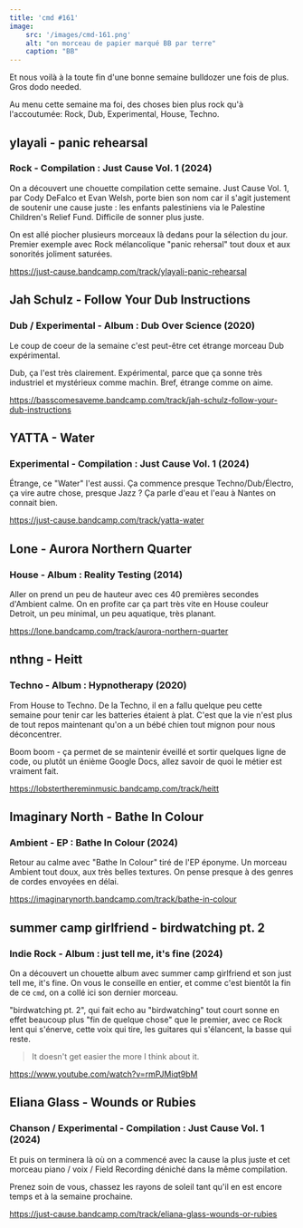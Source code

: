 ```yaml
---
title: 'cmd #161'
image:  
    src: '/images/cmd-161.png'
    alt: "on morceau de papier marqué BB par terre" 
    caption: "BB"
---
```

Et nous voilà à la toute fin d'une bonne semaine bulldozer une fois de plus. Gros dodo needed.

Au menu cette semaine ma foi, des choses bien plus rock qu'à l'accoutumée: Rock, Dub, Experimental, House, Techno.

## ylayali - panic rehearsal 

### Rock - Compilation : Just Cause Vol. 1 (2024)

On a découvert une chouette compilation cette semaine. Just Cause Vol. 1, par Cody DeFalco et Evan Welsh, porte bien son nom car il s'agit justement de soutenir une cause juste : les enfants palestiniens via le Palestine Children's Relief Fund. Difficile de sonner plus juste.

On est allé piocher plusieurs morceaux là dedans pour la sélection du jour. Premier exemple avec Rock mélancolique "panic rehersal" tout doux et aux sonorités joliment saturées.

https://just-cause.bandcamp.com/track/ylayali-panic-rehearsal

## Jah Schulz - Follow Your Dub Instructions 

### Dub / Experimental - Album : Dub Over Science (2020)

Le coup de coeur de la semaine c'est peut-être cet étrange morceau Dub expérimental. 

Dub, ça l'est très clairement. Expérimental, parce que ça sonne très industriel et mystérieux comme machin. Bref, étrange comme on aime.

https://basscomesaveme.bandcamp.com/track/jah-schulz-follow-your-dub-instructions

## YATTA - Water 

### Experimental - Compilation : Just Cause Vol. 1 (2024)

Étrange, ce "Water" l'est aussi. Ça commence presque Techno/Dub/Électro, ça vire autre chose, presque Jazz ? Ça parle d'eau et l'eau à Nantes on connait bien.

https://just-cause.bandcamp.com/track/yatta-water

## Lone - Aurora Northern Quarter 

### House - Album : Reality Testing (2014)

Aller on prend un peu de hauteur avec ces 40 premières secondes d'Ambient calme. On en profite car ça part très vite en House couleur Detroit, un peu minimal, un peu aquatique, très planant.

https://lone.bandcamp.com/track/aurora-northern-quarter

## nthng - Heitt 

### Techno - Album : Hypnotherapy (2020)

From House to Techno. De la Techno, il en a fallu quelque peu cette semaine pour tenir car les batteries étaient à plat. C'est que la vie n'est plus de tout repos maintenant qu'on a un bébé chien tout mignon pour nous déconcentrer.

Boom boom - ça permet de se maintenir éveillé et sortir quelques ligne de code, ou plutôt un énième Google Docs, allez savoir de quoi le métier est vraiment fait.

https://lobsterthereminmusic.bandcamp.com/track/heitt

## Imaginary North - Bathe In Colour 

### Ambient - EP : Bathe In Colour (2024)

Retour au calme avec "Bathe In Colour" tiré de l'EP éponyme. Un morceau Ambient tout doux, aux très belles textures. On pense presque à des genres de cordes envoyées en délai.

https://imaginarynorth.bandcamp.com/track/bathe-in-colour

## summer camp girlfriend - birdwatching pt. 2 

### Indie Rock - Album : just tell me, it's fine (2024)

On a découvert un chouette album avec summer camp girlfriend et son just tell me, it's fine. On vous le conseille en entier, et comme c'est bientôt la fin de ce `cmd`, on a collé ici son dernier morceau.

"birdwatching pt. 2", qui fait echo au "birdwatching" tout court sonne en effet beaucoup plus "fin de quelque chose" que le premier, avec ce Rock lent qui s'énerve, cette voix qui tire, les guitares qui s'élancent, la basse qui reste.

> It doesn't get easier the more I think about it.

https://www.youtube.com/watch?v=rmPJMiqt9bM

## Eliana Glass - Wounds or Rubies 

### Chanson / Experimental - Compilation : Just Cause Vol. 1 (2024)

Et puis on terminera là où on a commencé avec la cause la plus juste et cet morceau piano / voix / Field Recording déniché dans la même compilation.

Prenez soin de vous, chassez les rayons de soleil tant qu'il en est encore temps et à la semaine prochaine.

https://just-cause.bandcamp.com/track/eliana-glass-wounds-or-rubies

